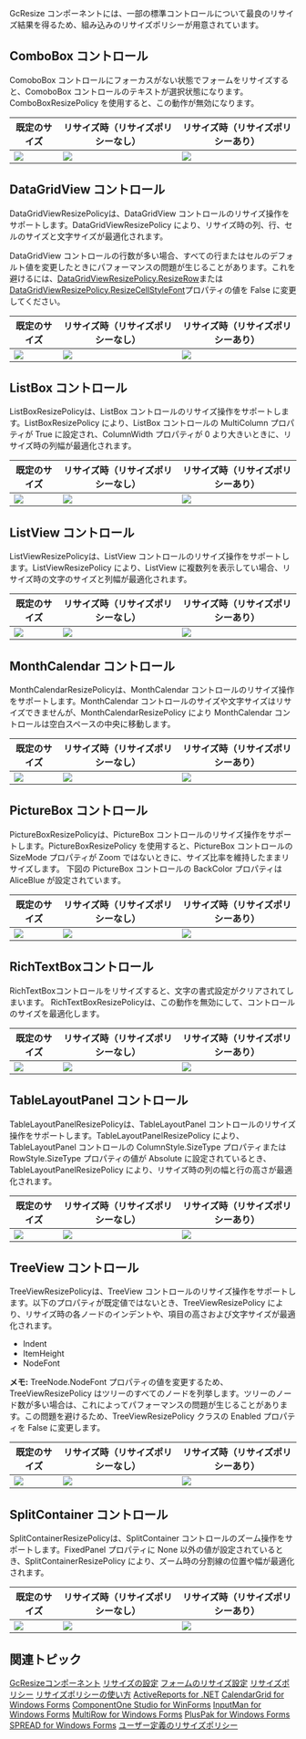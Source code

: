 GcResize コンポーネントには、一部の標準コントロールについて最良のリサイズ結果を得るため、組み込みのリサイズポリシーが用意されています。

## ComboBox コントロール

ComoboBox コントロールにフォーカスがない状態でフォームをリサイズすると、ComoboBox コントロールのテキストが選択状態になります。ComboBoxResizePolicy を使用すると、この動作が無効になります。

| 既定のサイズ | リサイズ時（リサイズポリシーなし） | リサイズ時（リサイズポリシーあり） |
| ------ | ----------------- | ----------------- |
| ![](/DOCUMENT_SITE_LINK_PREFIX_HERE/document-site-files/images/06fadbb1-c461-433a-b385-ae4966e56069/images/gcresize.combobox.png) | ![](/DOCUMENT_SITE_LINK_PREFIX_HERE/document-site-files/images/06fadbb1-c461-433a-b385-ae4966e56069/images/gcresize.comboboxnoresizepolicy.png) | ![](/DOCUMENT_SITE_LINK_PREFIX_HERE/document-site-files/images/06fadbb1-c461-433a-b385-ae4966e56069/images/gcresize.comboboxresizepolicy.png) |

## DataGridView コントロール

DataGridViewResizePolicyは、DataGridView コントロールのリサイズ操作をサポートします。DataGridViewResizePolicy により、リサイズ時の列、行、セルのサイズと文字サイズが最適化されます。

DataGridView コントロールの行数が多い場合、すべての行またはセルのデフォルト値を変更したときにパフォーマンスの問題が生じることがあります。これを避けるには、[DataGridViewResizePolicy.ResizeRow](gcdocsite__documentlink?toc-item-id=f2142f1c-4272-4b6d-b04d-17b0fb200684)または [DataGridViewResizePolicy.ResizeCellStyleFont](gcdocsite__documentlink?toc-item-id=5ddbebac-b995-4a84-86fa-74353a0ab73f)プロパティの値を False に変更してください。

| 既定のサイズ | リサイズ時（リサイズポリシーなし） | リサイズ時（リサイズポリシーあり） |
| ------ | ----------------- | ----------------- |
| ![](/DOCUMENT_SITE_LINK_PREFIX_HERE/document-site-files/images/06fadbb1-c461-433a-b385-ae4966e56069/images/gcresize.datagridview.png) | ![](/DOCUMENT_SITE_LINK_PREFIX_HERE/document-site-files/images/06fadbb1-c461-433a-b385-ae4966e56069/images/gcresize.datagridviewnoresizepolicy.png) | ![](/DOCUMENT_SITE_LINK_PREFIX_HERE/document-site-files/images/06fadbb1-c461-433a-b385-ae4966e56069/images/gcresize.datagridviewresizepolicy.png) |

## ListBox コントロール

ListBoxResizePolicyは、ListBox コントロールのリサイズ操作をサポートします。ListBoxResizePolicy により、ListBox コントロールの MultiColumn プロパティが True に設定され、ColumnWidth プロパティが 0 より大きいときに、リサイズ時の列幅が最適化されます。

| 既定のサイズ | リサイズ時（リサイズポリシーなし） | リサイズ時（リサイズポリシーあり） |
| ------ | ----------------- | ----------------- |
| ![](/DOCUMENT_SITE_LINK_PREFIX_HERE/document-site-files/images/06fadbb1-c461-433a-b385-ae4966e56069/images/gcresize.listbox.png) | ![](/DOCUMENT_SITE_LINK_PREFIX_HERE/document-site-files/images/06fadbb1-c461-433a-b385-ae4966e56069/images/gcresize.listboxnoresizepolicy.png) | ![](/DOCUMENT_SITE_LINK_PREFIX_HERE/document-site-files/images/06fadbb1-c461-433a-b385-ae4966e56069/images/gcresize.listboxresizepolicy.png) |

## ListView コントロール

ListViewResizePolicyは、ListView コントロールのリサイズ操作をサポートします。ListViewResizePolicy により、ListView に複数列を表示してい場合、リサイズ時の文字のサイズと列幅が最適化されます。

| 既定のサイズ | リサイズ時（リサイズポリシーなし） | リサイズ時（リサイズポリシーあり） |
| ------ | ----------------- | ----------------- |
| ![](/DOCUMENT_SITE_LINK_PREFIX_HERE/document-site-files/images/06fadbb1-c461-433a-b385-ae4966e56069/images/gcresize.listview.png) | ![](/DOCUMENT_SITE_LINK_PREFIX_HERE/document-site-files/images/06fadbb1-c461-433a-b385-ae4966e56069/images/gcresize.listviewnoresizepolicy.png) | ![](/DOCUMENT_SITE_LINK_PREFIX_HERE/document-site-files/images/06fadbb1-c461-433a-b385-ae4966e56069/images/gcresize.listviewresizepolicy.png) |

## MonthCalendar コントロール

MonthCalendarResizePolicyは、MonthCalendar コントロールのリサイズ操作をサポートします。MonthCalendar コントロールのサイズや文字サイズはリサイズできませんが、MonthCalendarResizePolicy により MonthCalendar コントロールは空白スペースの中央に移動します。

| 既定のサイズ | リサイズ時（リサイズポリシーなし） | リサイズ時（リサイズポリシーあり） |
| ------ | ----------------- | ----------------- |
| ![](/DOCUMENT_SITE_LINK_PREFIX_HERE/document-site-files/images/06fadbb1-c461-433a-b385-ae4966e56069/images/gcresize.monthcalendar.png) | ![](/DOCUMENT_SITE_LINK_PREFIX_HERE/document-site-files/images/06fadbb1-c461-433a-b385-ae4966e56069/images/gcresize.monthcalendarnoresizepolicy.png) | ![](/DOCUMENT_SITE_LINK_PREFIX_HERE/document-site-files/images/06fadbb1-c461-433a-b385-ae4966e56069/images/gcresize.monthcalendarresizepolicy.png) |

## PictureBox コントロール

PictureBoxResizePolicyは、PictureBox コントロールのリサイズ操作をサポートします。PictureBoxResizePolicy を使用すると、PictureBox コントロールの SizeMode プロパティが Zoom ではないときに、サイズ比率を維持したままリサイズします。
下図の PictureBox コントロールの BackColor プロパティは AliceBlue が設定されています。

| 既定のサイズ | リサイズ時（リサイズポリシーなし） | リサイズ時（リサイズポリシーあり） |
| ------ | ----------------- | ----------------- |
| ![](/DOCUMENT_SITE_LINK_PREFIX_HERE/document-site-files/images/06fadbb1-c461-433a-b385-ae4966e56069/images/gcresize.picturebox.png) | ![](/DOCUMENT_SITE_LINK_PREFIX_HERE/document-site-files/images/06fadbb1-c461-433a-b385-ae4966e56069/images/gcresize.pictureboxnoresizepolicy.png) | ![](/DOCUMENT_SITE_LINK_PREFIX_HERE/document-site-files/images/06fadbb1-c461-433a-b385-ae4966e56069/images/gcresize.pictureboxresizepolicy.png) |

## RichTextBoxコントロール

RichTextBoxコントロールをリサイズすると、文字の書式設定がクリアされてしまいます。 RichTextBoxResizePolicyは、この動作を無効にして、コントロールのサイズを最適化します。

| 既定のサイズ | リサイズ時（リサイズポリシーなし） | リサイズ時（リサイズポリシーあり） |
| ------ | ----------------- | ----------------- |
| ![](/DOCUMENT_SITE_LINK_PREFIX_HERE/document-site-files/images/06fadbb1-c461-433a-b385-ae4966e56069/images/richtextbox_normal.png) | ![](/DOCUMENT_SITE_LINK_PREFIX_HERE/document-site-files/images/06fadbb1-c461-433a-b385-ae4966e56069/images/richtextbox_nopolicy.png) | ![](/DOCUMENT_SITE_LINK_PREFIX_HERE/document-site-files/images/06fadbb1-c461-433a-b385-ae4966e56069/images/richtextbox_policy.png) |

## TableLayoutPanel コントロール

TableLayoutPanelResizePolicyは、TableLayoutPanel コントロールのリサイズ操作をサポートします。TableLayoutPanelResizePolicy により、TableLayoutPanel コントロールの ColumnStyle.SizeType プロパティまたは RowStyle.SizeType プロパティの値が Absolute に設定されているとき、TableLayoutPanelResizePolicy により、リサイズ時の列の幅と行の高さが最適化されます。

| 既定のサイズ | リサイズ時（リサイズポリシーなし） | リサイズ時（リサイズポリシーあり） |
| ------ | ----------------- | ----------------- |
| ![](/DOCUMENT_SITE_LINK_PREFIX_HERE/document-site-files/images/06fadbb1-c461-433a-b385-ae4966e56069/images/gcresize.tablelayoutpanel.png) | ![](/DOCUMENT_SITE_LINK_PREFIX_HERE/document-site-files/images/06fadbb1-c461-433a-b385-ae4966e56069/images/gcresize.tablelayoutpanelnoresizepolicy.png) | ![](/DOCUMENT_SITE_LINK_PREFIX_HERE/document-site-files/images/06fadbb1-c461-433a-b385-ae4966e56069/images/gcresize.tablelayoutpanelresizepolicy.png) |

## TreeView コントロール

TreeViewResizePolicyは、TreeView コントロールのリサイズ操作をサポートします。以下のプロパティが既定値ではないとき、TreeViewResizePolicy により、リサイズ時の各ノードのインデントや、項目の高さおよび文字サイズが最適化されます。

* Indent
* ItemHeight
* NodeFont

**メモ:** TreeNode.NodeFont プロパティの値を変更するため、TreeViewResizePolicy はツリーのすべてのノードを列挙します。ツリーのノード数が多い場合は、これによってパフォーマンスの問題が生じることがあります。この問題を避けるため、TreeViewResizePolicy クラスの Enabled プロパティを False に変更します。

| 既定のサイズ | リサイズ時（リサイズポリシーなし） | リサイズ時（リサイズポリシーあり） |
| ------ | ----------------- | ----------------- |
| ![](/DOCUMENT_SITE_LINK_PREFIX_HERE/document-site-files/images/06fadbb1-c461-433a-b385-ae4966e56069/images/gcresize.treeview.png) | ![](/DOCUMENT_SITE_LINK_PREFIX_HERE/document-site-files/images/06fadbb1-c461-433a-b385-ae4966e56069/images/gcresize.treeviewnoresizepolicy.png) | ![](/DOCUMENT_SITE_LINK_PREFIX_HERE/document-site-files/images/06fadbb1-c461-433a-b385-ae4966e56069/images/gcresize.treeviewresizepolicy.png) |

## SplitContainer コントロール

SplitContainerResizePolicyは、SplitContainer コントロールのズーム操作をサポートします。FixedPanel プロパティに None 以外の値が設定されているとき、SplitContainerResizePolicy により、ズーム時の分割線の位置や幅が最適化されます。

| 既定のサイズ | リサイズ時（リサイズポリシーなし） | リサイズ時（リサイズポリシーあり） |
| ------ | ----------------- | ----------------- |
| ![](/DOCUMENT_SITE_LINK_PREFIX_HERE/document-site-files/images/06fadbb1-c461-433a-b385-ae4966e56069/images/gcresize.splitcontainer.png) | ![](/DOCUMENT_SITE_LINK_PREFIX_HERE/document-site-files/images/06fadbb1-c461-433a-b385-ae4966e56069/images/gcresize.splitcontainernoresizepolicy.png) | ![](/DOCUMENT_SITE_LINK_PREFIX_HERE/document-site-files/images/06fadbb1-c461-433a-b385-ae4966e56069/images/gcresize.splitcontainerresizepolicy.png) |

## 関連トピック

[GcResizeコンポーネント](gcdocsite__documentlink?toc-item-id=c6236e6b-997c-4467-a621-6b948e8aec54)
[リサイズの設定](gcdocsite__documentlink?toc-item-id=cc208a7e-db7e-4bf5-8eb8-255a0c23f247)
[フォームのリサイズ設定](gcdocsite__documentlink?toc-item-id=d0f7eb40-113e-4057-ba1b-59ac98a4e9ba)
[リサイズポリシー](gcdocsite__documentlink?toc-item-id=a9e3a473-1db9-4b12-992a-2eed5bb6c2c4)
[リサイズポリシーの使い方](gcdocsite__documentlink?toc-item-id=7324ead3-01ce-4f49-a573-f9161960138b)
[ActiveReports for .NET](gcdocsite__documentlink?toc-item-id=41733951-9059-49b4-846a-d6dec998d270)
[CalendarGrid for Windows Forms](gcdocsite__documentlink?toc-item-id=c39a48be-513e-40a6-8cb0-6dda1f3413f5)
[ComponentOne Studio for WinForms](gcdocsite__documentlink?toc-item-id=37f05be1-799e-4793-9494-8633650409bc)
[InputMan for Windows Forms](gcdocsite__documentlink?toc-item-id=47d1296f-1574-442c-a400-84060f29f95d)
[MultiRow for Windows Forms](gcdocsite__documentlink?toc-item-id=77634041-2b6a-4ece-a97d-335b5fa2fc0c)
[PlusPak for Windows Forms](gcdocsite__documentlink?toc-item-id=7c0f4505-42bb-449c-9606-0a76d49c8a54)
[SPREAD for Windows Forms](gcdocsite__documentlink?toc-item-id=197deff0-d65c-451b-b48b-84473537e0e9)
[ユーザー定義のリサイズポリシー](gcdocsite__documentlink?toc-item-id=dd576384-d817-4d37-9335-022f27e5d0dd)